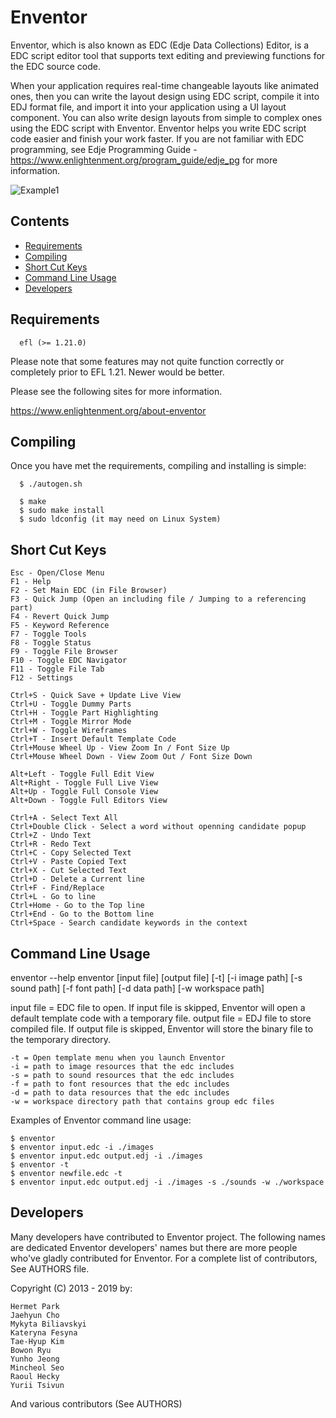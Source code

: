# Enventor

Enventor, which is also known as EDC (Edje Data Collections) Editor, is a EDC script editor tool that supports text editing and previewing functions for the EDC source code.

When your application requires real-time changeable layouts like animated ones, then you can write the layout design using EDC script, compile it into EDJ format file, and import it into your application using a UI layout component. You can also write design layouts from simple to complex ones using the EDC script with Enventor. Enventor helps you write EDC script code easier and finish your work faster. If you are not familiar with EDC programming, see Edje Programming Guide - https://www.enlightenment.org/program_guide/edje_pg for more information.

![Example1](https://www.enlightenment.org/_media/enventor-main.png?cache=&w=900&h=506&tok=efd42d)

## Contents
- [Requirements](#requirements)
- [Compiling](#compiling)
- [Short Cut Keys](#Short-Cut-Keys)
- [Command Line Usage](#Command-Line-Usage)
- [Developers](#Developers)


## Requirements

```
  efl (>= 1.21.0)
```
Please note that some features may not quite function correctly or completely prior to EFL 1.21. Newer would be better.

Please see the following sites for more information.

https://www.enlightenment.org/about-enventor


## Compiling

Once you have met the requirements, compiling and installing is simple:
```
  $ ./autogen.sh
  
  $ make
  $ sudo make install
  $ sudo ldconfig (it may need on Linux System) 
```

## Short Cut Keys

```
Esc - Open/Close Menu
F1 - Help
F2 - Set Main EDC (in File Browser)
F3 - Quick Jump (Open an including file / Jumping to a referencing part)
F4 - Revert Quick Jump
F5 - Keyword Reference
F7 - Toggle Tools
F8 - Toggle Status
F9 - Toggle File Browser
F10 - Toggle EDC Navigator
F11 - Toggle File Tab
F12 - Settings

Ctrl+S - Quick Save + Update Live View
Ctrl+U - Toggle Dummy Parts
Ctrl+H - Toggle Part Highlighting
Ctrl+M - Toggle Mirror Mode
Ctrl+W - Toggle Wireframes
Ctrl+T - Insert Default Template Code
Ctrl+Mouse Wheel Up - View Zoom In / Font Size Up
Ctrl+Mouse Wheel Down - View Zoom Out / Font Size Down

Alt+Left - Toggle Full Edit View
Alt+Right - Toggle Full Live View
Alt+Up - Toggle Full Console View
Alt+Down - Toggle Full Editors View

Ctrl+A - Select Text All
Ctrl+Double Click - Select a word without openning candidate popup
Ctrl+Z - Undo Text
Ctrl+R - Redo Text
Ctrl+C - Copy Selected Text
Ctrl+V - Paste Copied Text
Ctrl+X - Cut Selected Text
Ctrl+D - Delete a Current line
Ctrl+F - Find/Replace
Ctrl+L - Go to line
Ctrl+Home - Go to the Top line
Ctrl+End - Go to the Bottom line
Ctrl+Space - Search candidate keywords in the context
```

## Command Line Usage

enventor --help
enventor [input file] [output file] [-t] [-i image path] [-s sound path] [-f font path] [-d data path] [-w workspace path]

input file = EDC file to open. If input file is skipped, Enventor will open a default template code with a temporary file.
output file = EDJ file to store compiled file. If output file is skipped, Enventor will store the binary file to the temporary directory.
```
-t = Open template menu when you launch Enventor
-i = path to image resources that the edc includes
-s = path to sound resources that the edc includes
-f = path to font resources that the edc includes
-d = path to data resources that the edc includes
-w = workspace directory path that contains group edc files
```

Examples of Enventor command line usage:
```
$ enventor
$ enventor input.edc -i ./images
$ enventor input.edc output.edj -i ./images
$ enventor -t
$ enventor newfile.edc -t
$ enventor input.edc output.edj -i ./images -s ./sounds -w ./workspace
```

## Developers

Many developers have contributed to Enventor project. The following names are dedicated Enventor developers' names but there are more people who've gladly contributed for Enventor. For a complete list of contributors, See AUTHORS file.

Copyright (C) 2013 - 2019 by:
```
Hermet Park
Jaehyun Cho
Mykyta Biliavskyi
Kateryna Fesyna
Tae-Hyup Kim
Bowon Ryu
Yunho Jeong
Mincheol Seo
Raoul Hecky
Yurii Tsivun
```
And various contributors (See AUTHORS)
